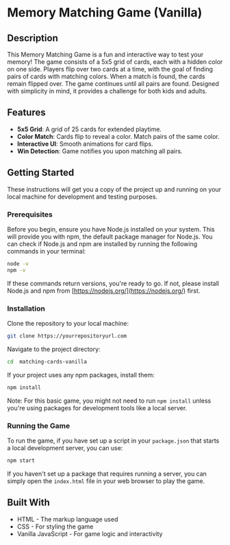 # Memory Matching Game (Vanilla)

## Description

This Memory Matching Game is a fun and interactive way to test your memory! The game consists of a 5x5 grid of cards, each with a hidden color on one side. Players flip over two cards at a time, with the goal of finding pairs of cards with matching colors. When a match is found, the cards remain flipped over. The game continues until all pairs are found. Designed with simplicity in mind, it provides a challenge for both kids and adults.

## Features

- **5x5 Grid**: A grid of 25 cards for extended playtime.
- **Color Match**: Cards flip to reveal a color. Match pairs of the same color.
- **Interactive UI**: Smooth animations for card flips.
- **Win Detection**: Game notifies you upon matching all pairs.

## Getting Started

These instructions will get you a copy of the project up and running on your local machine for development and testing purposes.

### Prerequisites

Before you begin, ensure you have Node.js installed on your system. This will provide you with npm, the default package manager for Node.js. You can check if Node.js and npm are installed by running the following commands in your terminal:

```bash
node -v
npm -v
```

If these commands return versions, you're ready to go. If not, please install Node.js and npm from [https://nodejs.org/](https://nodejs.org/) first.

### Installation

Clone the repository to your local machine:

```bash
git clone https://yourrepositoryurl.com
```

Navigate to the project directory:

```bash
cd  matching-cards-vanilla
```

If your project uses any npm packages, install them:

```bash
npm install
```

Note: For this basic game, you might not need to run `npm install` unless you're using packages for development tools like a local server.

### Running the Game

To run the game, if you have set up a script in your `package.json` that starts a local development server, you can use:

```bash
npm start
```

If you haven't set up a package that requires running a server, you can simply open the `index.html` file in your web browser to play the game.

## Built With

- HTML - The markup language used
- CSS - For styling the game
- Vanilla JavaScript - For game logic and interactivity
